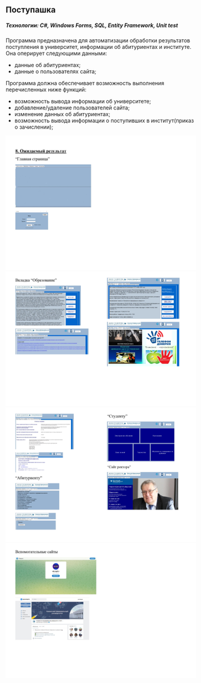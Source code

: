 ## Поступашка

##### Технологии: C#, Windows Forms, SQL, Entity Framework, Unit test

Программа предназначена для автоматизации обработки результатов поступления в университет,
информации об абитуриентах и институте. Она оперирует следующими данными:
- данные об абитуриентах;
- данные о пользователях сайта;

Программа должна обеспечивает возможность выполнения перечисленных ниже функций:
- возможность вывода информации об университете;
- добавление/удаление пользователей сайта;
- изменение данных об абитуриентах;
- возможность вывода информации о поступивших в институт(приказ о зачислении);

![](images/1.jpg)
![](images/2.jpg)
![](images/3.jpg)
![](images/4.jpg)